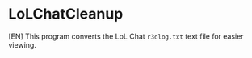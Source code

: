 # LoLChatCleanup
[EN] This program converts the LoL Chat `r3dlog.txt` text file for easier viewing.
